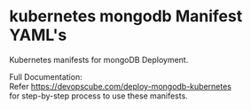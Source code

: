 # kubernetes mongodb Manifest YAML's

Kubernetes manifests for mongoDB Deployment.

Full Documentation: \
Refer https://devopscube.com/deploy-mongodb-kubernetes \
for step-by-step process to use these manifests.
